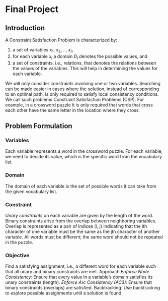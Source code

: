 # Final Project

## Introduction
A Constraint Satisfaction Problem is characterized by:
1. a set of variables $x_1$, $x_2$, .., $x_n$
2. for each variable $x_i$ a domain $D_i$ denotes the possible values, and
3. a set of constraints, i.e., relations, that denotes the relations between the values of the variables. This will help in determining the values for each variable.

We will only consider constraints involving one or two variables. Searching can be made easier in cases where the solution, instead of corresponding to an optimal path, is only required to satisfy local consistency conditions. We call such problems Constraint Satisfaction Problems (CSP). For example, in a crossword puzzle it is only required that words that cross each other have the same letter in the location where they cross.

## Problem Formulation
### Variables
Each variable represents a word in the crossword puzzle. For each variable, we need to decide its value, which is the specific word from the vocabulary list.
### Domain
The domain of each variable is the set of possible words it can take from the given vocabulary list. 
### Constraint
_Unary constraints_ on each variable are given by the length of the word.
Binary constraints arise from the overlap between neighboring variables. Overlap is represented as a pair of indices (i, j) indicating that the ith character of one variable must be the same as the jth character of another variable. All words must be different; the same word should not be repeated in the puzzle.
### Objective
Find a satisfying assignment, i.e., a different word for each variable such that all unary and binary constraints are met.
Approach
_Enforce Node Consistency_: Ensure that every value in a variable’s domain satisfies its unary constraints (length).
_Enforce Arc Consistency (AC3)_: Ensure that binary constraints (overlaps) are satisfied. Backtracking: Use backtracking to explore possible assignments until a solution is found.
